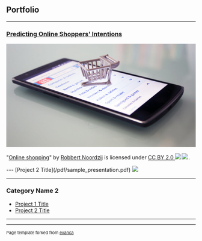 ## Portfolio

---

### [Predicting Online Shoppers' Intentions](/sample_page)
<img src="images/online_shopping.jpg?raw=true"/>

<p class="attribution">"<a rel="noopener noreferrer" href="https://www.flickr.com/photos/30760216@N08/22257890101">Online shopping</a>" by <a rel="noopener noreferrer" href="https://www.flickr.com/photos/30760216@N08">Robbert Noordzij</a> is licensed under <a rel="noopener noreferrer" href="https://creativecommons.org/licenses/by/2.0/?ref=openverse">CC BY 2.0 <img src="https://mirrors.creativecommons.org/presskit/icons/cc.svg" style="height: 1em; margin-right: 0.125em; display: inline;"></img><img src="https://mirrors.creativecommons.org/presskit/icons/by.svg" style="height: 1em; margin-right: 0.125em; display: inline;"></img></a>.</p>
---
[Project 2 Title](/pdf/sample_presentation.pdf)
<img src="images/dummy_thumbnail.jpg?raw=true"/>

---

### Category Name 2

- [Project 1 Title](http://example.com/)
- [Project 2 Title](http://example.com/)


---




---
<p style="font-size:11px">Page template forked from <a href="https://github.com/evanca/quick-portfolio">evanca</a></p>
<!-- Remove above link if you don't want to attibute -->
